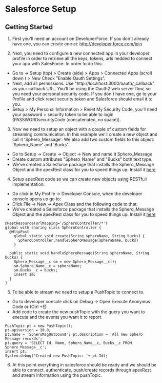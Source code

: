 # Salesforce Setup
## Getting Started
1. First you'll need an account on DeveloperForce. If you don't already have one, you can create one at: http://developer.force.com/join

2. Next, you need to configure a new connected app in your developer profile in order to retrieve all the keys, tokens, urls nedded to connect your app with SalesForce. In order to do this:
  * Go to -> Setup (top) > Create (side) > Apps > Connected Apps (scroll down ) > New Check "Enable Oauth Settings".
  * Next, add all permissions. Use "http://localhost:3000/oauth/_callback" as your callback URL. You'll be using the Oauth2 web server flow, so you need your personal security code. If you don't have one, go to your Profile and click reset security token and Salesforce should email it to you.
  * Setup > My Personal Information > Reset My Security Code, you'll need your password + security token to be able to login (PASSWORDsecurityCode (concatenated, no space)).

3. Now we need to setup an object with a couple of custom fields for streaming communication. In this example we'll create a new object and call it 'Sphero_Message':
  We also add two custom fields to this object: 'Sphero_Name' and 'Bucks'.
  * Go to Setup -> Create -> Object -> New and name it Sphero_Message
  * Create custom attributes "Sphero_Name" and "Bucks" both text type.
  * We've created a Salesforce package that installs the Sphero_Message Object and the apexRest class for you to speed things up. Install it [here](https://login.salesforce.com/packaging/installPackage.apexp?p0=04ti00000004IoN)

4. Setup apexRest code so we can create new objects using RESTfull implementation:
  * Go click in My Profile -> Developer Console, when the developer console opens up go to:
  * Click File -> New -> Apex Class and the following code to that:
  * We've created a Salesforce package that installs the Sphero_Message Object and the apexRest class for you to speed things up. Install it [here](https://login.salesforce.com/packaging/installPackage.apexp?p0=04ti00000004IoN)

  ```
  @RestResource(urlMapping='/SpheroController/*')
  global with sharing class SpheroController {
    @HttpPost
      global static void create(String spheroName, String bucks) {
        SpheroController.handleSpheroMessage(spheroName, bucks)
      }

    public static void handleSpheroMessage(String spheroName, String bucks) {
      Sphero_Message__c sm = new Sphero_Message__c();
      sm.Sphero_Name__c = spheroName;
      sm.Bucks__c = bucks;
      insert sm;
    }
  }
  ```

5. To be able to stream we need to setup a PushTopic to connect to.
  * Go to developer console click on Debug -> Open Execute Anonymus Code or (Ctrl +E)
  * Add code to create the new pushTopic with the query you want to execute and the events you want it to report.

  ```
  PushTopic pt = new PushTopic();
  pt.apiversion = 28.0;
  pt.name = 'SpheroMsgOutbound'; pt.description = 'All new Sphero Message records';
  pt.query = 'SELECT Id, Name, Sphero_Name__c, Bucks__c FROM Sphero_Message__c';
  insert pt;
  System.debug('Created new PushTopic: '+ pt.Id);
  ```

6. At this point everything in salesforce should be ready and we should be able to connect, authenticate, push/create records through apexRest and stream information using the pushTopic. 
